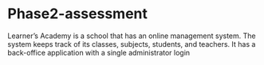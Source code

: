 # Phase2-assessment

Learner’s Academy is a school that has an online management system. 
The system keeps track of its classes, subjects, students, and teachers. It has a back-office 
application with a single administrator login
